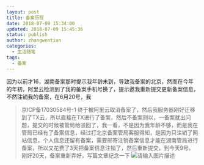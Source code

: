 ```yaml
---
layout: post
title: 备案历程
date: 2018-07-09 15:34:00
updated: 2018-07-09 15:45:36
status: publish
author: zhangwentian
categories: 
  - 生活随笔
tags: 
  - 备案
---
```



因为以前才16，湖南备案那时提示我年龄未到，导致我备案的北京，然而在今年的年初，阿里云检测到了我的备案手机号换了，提示邀我重新提交更新备案信息，不然注销我的备案，在6月20号，我

> 京ICP备17030584号-1
终于被阿里云取消备案了，然后我服务器刚好迁移到了TX云，所以直接在TX进行了备案，然后不备案则以，一备案就出问题，提交的时候被管局给驳回了，我一看，不是因为我年龄不够，而是我在管局已经有了备案信息，经过打北京备案管局客服得知，是因为只注销了网站信息，个人信息还留有备案，需要邮寄注销备案信息才能在湖南管局进行备案，所以又花费了3天把备案信息注销了，然后重新提交，到今天9号。刚好20天，备案重新弄好，写篇文章纪念一下
![请输入图片描述][1]


  [1]: https://xtboke.cn/usr/uploads/sina/5cd2cc3bb5231.jpg